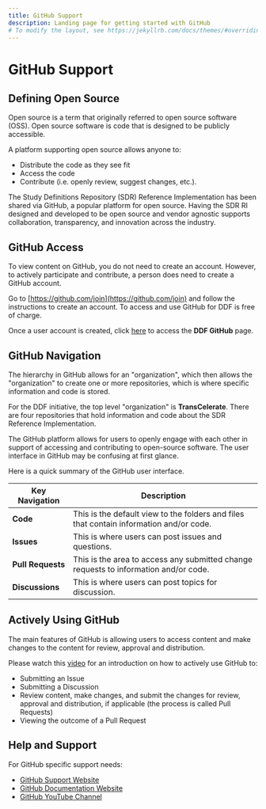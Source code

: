 ```yaml
---
title: GitHub Support
description: Landing page for getting started with GitHub
# To modify the layout, see https://jekyllrb.com/docs/themes/#overriding-theme-defaults
---
```

# GitHub Support
## Defining Open Source

Open source is a term that originally referred to open source software (OSS). Open source software is code that is designed to be publicly accessible.  

A platform supporting open source allows anyone to:

- Distribute the code as they see fit
- Access the code
- Contribute (i.e. openly review, suggest changes, etc.).

The Study Definitions Repository (SDR) Reference Implementation has been shared via GitHub, a popular platform for open source.  Having the SDR RI designed and developed to be open source and vendor agnostic supports collaboration, transparency, and innovation across the industry.

## GitHub Access

To view content on GitHub, you do not need to create an account.  However, to actively participate and contribute, a person does need to create a GitHub account.

Go to [https://github.com/join](https://github.com/join) and follow the instructions to create an account.  To access and use GitHub for DDF is free of charge.

Once a user account is created, click [here](https://github.com/transcelerate) to access the **DDF GitHub** page.

## GitHub Navigation

The hierarchy in GitHub allows for an "organization", which then allows the "organization" to create one or more repositories, which is where specific information and code is stored.

For the DDF initiative, the top level "organization" is **TransCelerate**.  There are four repositories that hold information and code about the SDR Reference Implementation.

The GitHub platform allows for users to openly engage with each other in support of accessing and contributing to open-source software.  The user interface in GitHub may be confusing at first glance.  

Here is a quick summary of the GitHub user interface.

| Key Navigation    | Description                                                                            |
|-------------------|----------------------------------------------------------------------------------------|
| **Code**       | This is the default view to the folders and files that contain information and/or code. |
| **Issues**        | This is where users can post issues and questions.                                     |
| **Pull Requests** | This is the area to access any submitted change requests to information and/or code.   |
| **Discussions** | This is where users can post topics for discussion.|


## Actively Using GitHub

The main features of GitHub is allowing users to access content and make changes to the content for review, approval and distribution.  

Please watch this [video](https://www.youtube.com/watch?v=w3jLJU7DT5E&t=110s) for an introduction on how to actively use GitHub to:

- Submitting an Issue
- Submitting a Discussion
- Review content, make changes, and submit the changes for review, approval and distribution, if applicable (the process is called Pull Requests)
- Viewing the outcome of a Pull Request

## Help and Support

For GitHub specific support needs:

- [GitHub Support Website](https://support.github.com/)
- [GitHub Documentation Website](https://docs.github.com/en)
- [GitHub YouTube Channel](https://www.youtube.com/channel/UC7c3Kb6jYCRj4JOHHZTxKsQ)
